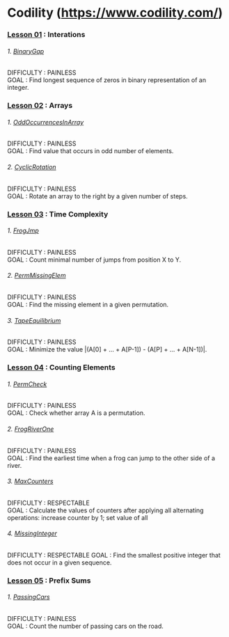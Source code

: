 # Codility (https://www.codility.com/)

### [Lesson 01](https://app.codility.com/programmers/lessons/1-iterations/) : Interations

###### 1. [BinaryGap](https://app.codility.com/programmers/lessons/1-iterations/binary_gap/)

DIFFICULTY : PAINLESS  
GOAL : Find longest sequence of zeros in binary representation of an integer.


### [Lesson 02](https://app.codility.com/programmers/lessons/2-arrays/) : Arrays

###### 1. [OddOccurrencesInArray](https://app.codility.com/programmers/lessons/2-arrays/odd_occurrences_in_array/)

DIFFICULTY : PAINLESS  
GOAL : Find value that occurs in odd number of elements.

###### 2. [CyclicRotation](https://app.codility.com/programmers/lessons/2-arrays/cyclic_rotation/)

DIFFICULTY : PAINLESS  
GOAL : Rotate an array to the right by a given number of steps.


### [Lesson 03](https://app.codility.com/programmers/lessons/3-time_complexity/) : Time Complexity

###### 1. [FrogJmp](https://app.codility.com/programmers/lessons/3-time_complexity/frog_jmp/)

DIFFICULTY : PAINLESS  
GOAL : Count minimal number of jumps from position X to Y.

###### 2. [PermMissingElem](https://app.codility.com/programmers/lessons/3-time_complexity/perm_missing_elem/)

DIFFICULTY : PAINLESS  
GOAL : Find the missing element in a given permutation.

###### 3. [TapeEquilibrium](https://app.codility.com/programmers/lessons/3-time_complexity/tape_equilibrium/)

DIFFICULTY : PAINLESS  
GOAL : Minimize the value |(A[0] + ... + A[P-1]) - (A[P] + ... + A[N-1])|.


### [Lesson 04](https://app.codility.com/programmers/lessons/4-counting_elements/) : Counting Elements

###### 1. [PermCheck](https://app.codility.com/programmers/lessons/4-counting_elements/perm_check/)
          
DIFFICULTY : PAINLESS  
GOAL : Check whether array A is a permutation.

###### 2. [FrogRiverOne](https://app.codility.com/programmers/lessons/4-counting_elements/frog_river_one/)

DIFFICULTY : PAINLESS  
GOAL : Find the earliest time when a frog can jump to the other side of a river.

###### 3. [MaxCounters](https://app.codility.com/programmers/lessons/4-counting_elements/max_counters/)

DIFFICULTY : RESPECTABLE  
GOAL : Calculate the values of counters after applying all alternating operations: increase counter by 1; set value of all

###### 4. [MissingInteger](https://app.codility.com/programmers/lessons/4-counting_elements/missing_integer/)

DIFFICULTY : RESPECTABLE
GOAL : Find the smallest positive integer that does not occur in a given sequence.


### [Lesson 05](https://app.codility.com/programmers/lessons/5-prefix_sums/) : Prefix Sums

###### 1. [PassingCars](https://app.codility.com/programmers/lessons/5-prefix_sums/passing_cars/)

DIFFICULTY : PAINLESS  
GOAL : Count the number of passing cars on the road.
